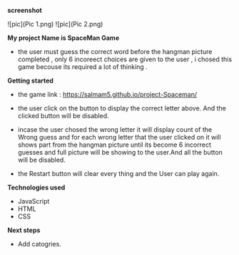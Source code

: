 
**screenshot**

![pic](Pic 1.png)
![pic](Pic 2.png)

**My project Name is SpaceMan Game**

- the user must guess the correct word before the hangman picture completed , only 6 incoreect choices are given to the user , i chosed this game becouse its required a lot of thinking .



**Getting started**

- the game link : https://salmam5.github.io/project-Spaceman/
 
 - the user click on the button to display the correct letter above. And the clicked button will be disabled. 
  
 - incase the user chosed the wrong letter it will  display count of the Wrong guess and for each wrong letter that the user clicked on it will shows part from the hangman picture until its become 6 incorrect guesses and full picture will be showing to the user.And all the button will be disabled.

 - the Restart button will clear every thing and the User can play again.

**Technologies used**
- JavaScript
- HTML 
-  CSS

**Next steps**
 - Add catogries.
 
